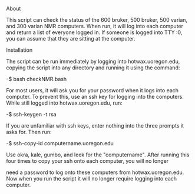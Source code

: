 About

This script can check the status of the 600 bruker, 500 bruker, 
500 varian, and 300 varian NMR computers. When run, it will log 
into each computer and return a list of everyone logged in. If 
someone is logged into TTY :0, you can assume that they are sitting 
at the computer.


Installation

The script can be run immediately by logging into hotwax.uoregon.edu, 
copying the script into any directory and running it using the command:

-$   bash checkNMR.bash

For most users, it will ask you for your password when it logs into 
each computer. To prevent this, use an ssh key for logging into the 
computers. While still logged into hotwax.uoregon.edu, run:

-$   ssh-keygen -t rsa

If you are unfamiliar with ssh keys, enter nothing into the three prompts 
it asks for. Then run:

-$   ssh-copy-id computername.uoregon.edu

Use okra, kale, gumbo, and leek for the "computername". After running 
this four times to copy your ssh onto each computer, you will no longer 

need a password to log onto these computers from hotwax.uoregon.edu. 
Now when you run the script it will no longer require logging into each 
computer.